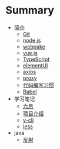 # Summary

* [简介](README.md)
    * [Git](text/Git.md)
    * [node.js](text/node-js.md)
    * [webpake](text/webpake.md)
    * [vue.js](text/vue.md)
    * [TypeScript](text/TypeScript.md)
    * [elementUI](text/elementUI.md)
    * [axios](text/axios.md)
    * [proxy](text/proxy.md)
    * [代码编写习惯](text/Writecode.md)
    * [Babel](text/Babel.md)
* 学习笔记
    * [六月](notes/june.md)
    * [项目介绍](notes/project.md)
    * [v-cli](notes/v-cli.md)
    * [less](notes/less.md)
* java
    * [反射](java\fanshe.md)
